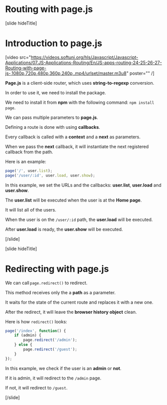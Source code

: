 # Routing with page.js

[slide hideTitle]

# Introduction to page.js

[video src="https://videos.softuni.org/hls/Javascript/Javascript-Applications/07.JS-Applications-Routing/En/JS-apps-routing-24-25-26-27-Routing-with-page-js-,1080p,720p,480p,360p,240p,.mp4/urlset/master.m3u8" poster="" /]

**Page.js** is a client-side router, which uses **string-to-regexp** conversion.

In order to use it, we need to install the package.

We need to install it from **npm** with the following command: `npm install page`.

We can pass multiple parameters to **page.js**.

Defining a route is done with using **callbacks**.

Every callback is called with a **context** and a **next** as parameters.

When we pass the **next** callback, it will instantiate the next registered callback from the path.

Here is an example:

```js
page('/', user.list);
page('/user/:id', user.load, user.show);
```

In this example, we set the URLs and the callbacks: **user.list**, **user.load** and **user.show**.

The **user.list** will be executed when the user is at the **Home page**.

It will list all of the users.

When the user is on the `/user/:id` path, the **user.load** will be executed.

After **user.load** is ready, the **user.show** will be executed.

[/slide]

[slide hideTitle]
# Redirecting with page.js

We can call `page.redirect()` to redirect.

This method receives only the a **path** as a parameter.

It waits for the state of the current route and replaces it with a new one.

After the redirect, it will leave the **browser history object** clean.

Here is how `redirect()` looks:

```js
page('/index', function() {
    if (admin) {
        page.redirect('/admin');
    } else {
        page.redirect('/guest');
    }
});
```

In this example, we check if the user is an **admin** or **not**.

If it is admin, it will redirect to the `/admin` page.

If not, it will redirect to `/guest`.

[/slide]
